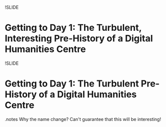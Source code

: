 !SLIDE 
# Getting to Day 1: The Turbulent, Interesting Pre-History of a Digital Humanities Centre #

!SLIDE 
# Getting to Day 1: The Turbulent Pre-History of a Digital Humanities Centre #

.notes Why the name change? Can't guarantee that this will be interesting!


